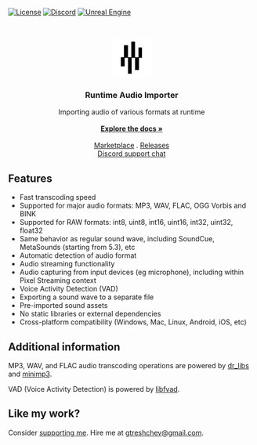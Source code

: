 <a href="https://github.com/gtreshchev/RuntimeAudioImporter/blob/main/LICENSE">![License](https://img.shields.io/badge/license-MIT-brightgreen.svg)</a>
<a href="https://georgy.dev/discord">![Discord](https://img.shields.io/discord/1055168498919284786.svg?label=Discord&logo=discord&color=7289DA&labelColor=2C2F33)</a>
<a href="https://www.unrealengine.com/">![Unreal Engine](https://img.shields.io/badge/Unreal-4.24%2B-dea309)</a>

<br/>
<p align="center">
  <a href="https://github.com/gtreshchev/RuntimeAudioImporter">
    <img src="Resources/Icon128.png" alt="Logo" width="80" height="80">
  </a>

<h3 align="center">Runtime Audio Importer</h3>

  <p align="center">
    Importing audio of various formats at runtime
    <br/>
    <br/>
    <a href="https://docs.georgy.dev/runtime-audio-importer/overview"><strong>Explore the docs »</strong></a>
    <br/>
    <br/>
    <a href="https://unrealengine.com/marketplace/product/runtime-audio-importer">Marketplace</a>
    .
    <a href="https://github.com/gtreshchev/RuntimeAudioImporter/releases">Releases</a>
    <br/>
    <a href="https://georgy.dev/discord">Discord support chat</a>
  </p>

## Features

- Fast transcoding speed
- Supported for major audio formats: MP3, WAV, FLAC, OGG Vorbis and BINK
- Supported for RAW formats: int8, uint8, int16, uint16, int32, uint32, float32
- Same behavior as regular sound wave, including SoundCue, MetaSounds (starting from 5.3), etc
- Automatic detection of audio format
- Audio streaming functionality
- Audio capturing from input devices (eg microphone), including within Pixel Streaming context
- Voice Activity Detection (VAD)
- Exporting a sound wave to a separate file
- Pre-imported sound assets
- No static libraries or external dependencies
- Cross-platform compatibility (Windows, Mac, Linux, Android, iOS, etc)

## Additional information

MP3, WAV, and FLAC audio transcoding operations are powered by [dr_libs](https://github.com/mackron/dr_libs) and [minimp3](https://github.com/lieff/minimp3).

VAD (Voice Activity Detection) is powered by [libfvad](https://github.com/dpirch/libfvad).

## Like my work?

Consider [supporting me](https://ko-fi.com/georgydev). Hire me at [gtreshchev@gmail.com](mailto:gtreshchev@gmail.com).